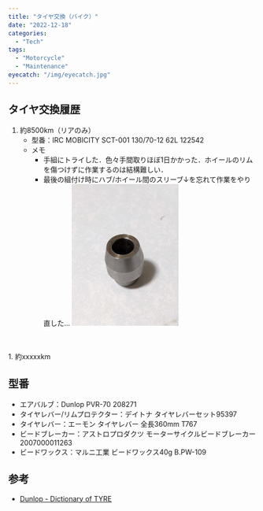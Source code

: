 ```yaml
---
title: "タイヤ交換（バイク）"
date: "2022-12-18"
categories:
  - "Tech"
tags:
  - "Motorcycle"
  - "Maintenance"
eyecatch: "/img/eyecatch.jpg"
---
```

## タイヤ交換履歴
1. 約8500km（リアのみ）
    - 型番：IRC MOBICITY SCT-001 130/70-12 62L 122542
    - メモ
      - 手組にトライした．色々手間取りほぼ1日かかった．ホイールのリムを傷つけずに作業するのは結構難しい．
      - 最後の組付け時にハブ/ホイール間のスリーブ↓を忘れて作業をやり直した...
        <img src="sleeve.jpg" width="50%">

<br>
<br>
1. 約xxxxxkm

## 型番
- エアバルブ：Dunlop PVR-70 208271
- タイヤレバー/リムプロテクター：デイトナ タイヤレバーセット95397
- タイヤレバー：エーモン タイヤレバー 全長360mm T767
- ビードブレーカー：アストロプロダクツ モーターサイクルビードブレーカー 2007000011263
- ビードワックス：マルニ工業 ビードワックス40g B.PW-109

## 参考
- [Dunlop - Dictionary of TYRE](https://dunlop-motorcycletyres.com/dictionary/safe_use/)